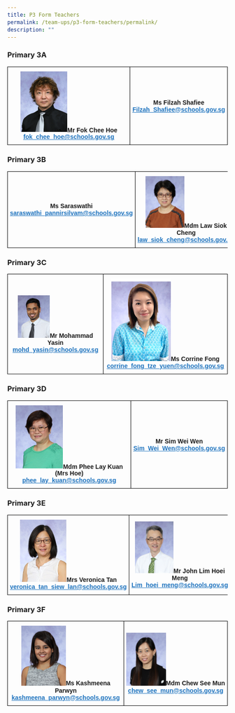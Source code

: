 ```yaml
---
title: P3 Form Teachers
permalink: /team-ups/p3-form-teachers/permalink/
description: ""
---
```

### **Primary 3A**

<style type="text/css">
.tg  {border-collapse:collapse;border-spacing:0;}
.tg td{border-color:black;border-style:solid;border-width:1px;font-family:Arial, sans-serif;font-size:14px;
  overflow:hidden;padding:10px 5px;word-break:normal;}
.tg th{border-color:black;border-style:solid;border-width:1px;font-family:Arial, sans-serif;font-size:14px;
  font-weight:normal;overflow:hidden;padding:10px 5px;word-break:normal;}
.tg .tg-f4yw{background-color:#FFF;text-align:center;vertical-align:middle}
.tg .tg-vgmr{background-color:#;text-align:center;vertical-align:middle}
</style>
<table class="tg">
<thead>
  <tr>
    <td colspan="2" class="tg-vgmr"><img style="width:40%" src="/images/Our%20Team%20UPS/P3%20Form%20Teachers/Fok.jpg"><span style="font-weight:bold">Mr Fok Chee Hoe</span><br><span style="font-weight:bold"><a rel="noopener noreferrer" target="_blank" href="mailto:fok_chee_hoe@schools.gov.sg"><span style="text-decoration:underline;color:#1E73BE;background-color:transparent">fok_chee_hoe@schools.gov.sg</span></a></span></td>
    <td class="tg-vgmr"><img style="width:40%" src=""><span style="font-weight:bold">Ms Filzah Shafiee</span><br><span style="font-weight:bold"><a rel="noopener noreferrer" target="_blank" href="mailto:Filzah_Shafiee@schools.gov.sg"><span style="text-decoration:underline;color:#1E73BE;background-color:transparent">Filzah_Shafiee@schools.gov.sg</span></a></span><br>
		</td>
	</tr>
</thead>
</table>

### **Primary 3B**

<style type="text/css">
.tg  {border-collapse:collapse;border-spacing:0;}
.tg td{border-color:black;border-style:solid;border-width:1px;font-family:Arial, sans-serif;font-size:14px;
  overflow:hidden;padding:10px 5px;word-break:normal;}
.tg th{border-color:black;border-style:solid;border-width:1px;font-family:Arial, sans-serif;font-size:14px;
  font-weight:normal;overflow:hidden;padding:10px 5px;word-break:normal;}
.tg .tg-f4yw{background-color:#FFF;text-align:center;vertical-align:middle}
.tg .tg-vgmr{background-color:#;text-align:center;vertical-align:middle}
</style>
<table class="tg">
<thead>
  <tr>
    <td colspan="2" class="tg-vgmr"><img style="width:40%" src=""><span style="font-weight:bold">Ms Saraswathi</span><br><span style="font-weight:bold"><a rel="noopener noreferrer" target="_blank" href="mailto:saraswathi_pannirsilvam@schools.gov.sg"><span style="text-decoration:underline;color:#1E73BE;background-color:transparent">saraswathi_pannirsilvam@schools.gov.sg</span></a></span></td>
    <td class="tg-vgmr"><img style="width:40%" src="/images/Our%20Team%20UPS/Chinese%20Language%20Teachers/mdm%20law%20siok%20cheng.jpg"><span style="font-weight:bold">Mdm Law Siok Cheng</span><br><span style="font-weight:bold"><a rel="noopener noreferrer" target="_blank" href="mailto:law_siok_cheng@schools.gov.sg"><span style="text-decoration:underline;color:#1E73BE;background-color:transparent">law_siok_cheng@schools.gov.sg</span></a></span><br>
		</td>
	</tr>
</thead>
</table>

### **Primary 3C**

<style type="text/css">
.tg  {border-collapse:collapse;border-spacing:0;}
.tg td{border-color:black;border-style:solid;border-width:1px;font-family:Arial, sans-serif;font-size:14px;
  overflow:hidden;padding:10px 5px;word-break:normal;}
.tg th{border-color:black;border-style:solid;border-width:1px;font-family:Arial, sans-serif;font-size:14px;
  font-weight:normal;overflow:hidden;padding:10px 5px;word-break:normal;}
.tg .tg-f4yw{background-color:#FFF;text-align:center;vertical-align:middle}
.tg .tg-vgmr{background-color:#;text-align:center;vertical-align:middle}
</style>
<table class="tg">
<thead>
  <tr>
    <td colspan="2" class="tg-vgmr"><img style="width:35%" src="/images/Our%20Team%20UPS/P3%20Form%20Teachers/mr%20mohammad%20yasin%20bin%20abdul%20majee.jpg"><span style="font-weight:bold">Mr Mohammad Yasin</span><br><span style="font-weight:bold"><a rel="noopener noreferrer" target="_blank" href="mailto:mohd_yasin@schools.gov.sg"><span style="text-decoration:underline;color:#1E73BE;background-color:transparent">mohd_yasin@schools.gov.sg</span></a></span></td>
    <td class="tg-vgmr"><img style="width:50%" src="/images/Our%20Team%20UPS/Art%20Teachers/Corrine.png"><span style="font-weight:bold">Ms Corrine Fong</span><br><span style="font-weight:bold"><a rel="noopener noreferrer" target="_blank" href="mailto:corrine_fong_tze_yuen@schools.gov.sg"><span style="text-decoration:underline;color:#1E73BE;background-color:transparent">corrine_fong_tze_yuen@schools.gov.sg</span></a></span><br>
		</td>
	</tr>
</thead>
</table>

### **Primary 3D**

<style type="text/css">
.tg  {border-collapse:collapse;border-spacing:0;}
.tg td{border-color:black;border-style:solid;border-width:1px;font-family:Arial, sans-serif;font-size:14px;
  overflow:hidden;padding:10px 5px;word-break:normal;}
.tg th{border-color:black;border-style:solid;border-width:1px;font-family:Arial, sans-serif;font-size:14px;
  font-weight:normal;overflow:hidden;padding:10px 5px;word-break:normal;}
.tg .tg-f4yw{background-color:#FFF;text-align:center;vertical-align:middle}
.tg .tg-vgmr{background-color:#;text-align:center;vertical-align:middle}
</style>
<table class="tg">
<thead>
  <tr>
    <td colspan="2" class="tg-vgmr"><img style="width:40%" src="/images/Our%20Team%20UPS/P3%20Form%20Teachers/mdm%20phee%20lay%20kuan.jpg"><span style="font-weight:bold">Mdm Phee Lay Kuan (Mrs Hoe)</span><br><span style="font-weight:bold"><a rel="noopener noreferrer" target="_blank" href="mailto:phee_lay_kuan@schools.gov.sg"><span style="text-decoration:underline;color:#1E73BE;background-color:transparent">phee_lay_kuan@schools.gov.sg</span></a></span></td>
    <td class="tg-vgmr"><img style="width:40%" src=""><span style="font-weight:bold">Mr Sim Wei Wen</span><br><span style="font-weight:bold"><a rel="noopener noreferrer" target="_blank" href="mailto:Sim_Wei_Wen@schools.gov.sg"><span style="text-decoration:underline;color:#1E73BE;background-color:transparent">Sim_Wei_Wen@schools.gov.sg</span></a></span><br>
		</td>
	</tr>
</thead>
</table>

### **Primary 3E**

<style type="text/css">
.tg  {border-collapse:collapse;border-spacing:0;}
.tg td{border-color:black;border-style:solid;border-width:1px;font-family:Arial, sans-serif;font-size:14px;
  overflow:hidden;padding:10px 5px;word-break:normal;}
.tg th{border-color:black;border-style:solid;border-width:1px;font-family:Arial, sans-serif;font-size:14px;
  font-weight:normal;overflow:hidden;padding:10px 5px;word-break:normal;}
.tg .tg-f4yw{background-color:#FFF;text-align:center;vertical-align:middle}
.tg .tg-vgmr{background-color:#;text-align:center;vertical-align:middle}
</style>
<table class="tg">
<thead>
  <tr>
    <td colspan="2" class="tg-vgmr"><img style="width:40%" src="/images/Our%20Team%20UPS/P3%20Form%20Teachers/mrs%20veronica%20tan%20yew%20hwee.jpg"><span style="font-weight:bold">Mrs Veronica Tan</span><br><span style="font-weight:bold"><a rel="noopener noreferrer" target="_blank" href="mailto:veronica_tan_siew_lan@schools.gov.sg"><span style="text-decoration:underline;color:#1E73BE;background-color:transparent">veronica_tan_siew_lan@schools.gov.sg</span></a></span></td>
    <td class="tg-vgmr"><img style="width:40%" src="/images/Our%20Team%20UPS/P3%20Form%20Teachers/mr%20john%20lim%20hoei%20meng.jpg"><span style="font-weight:bold">Mr John Lim Hoei Meng</span><br><span style="font-weight:bold"><a rel="noopener noreferrer" target="_blank" href="mailto:Lim_hoei_meng@schools.gov.sg"><span style="text-decoration:underline;color:#1E73BE;background-color:transparent">Lim_hoei_meng@schools.gov.sg</span></a></span><br>
		</td>
	</tr>
</thead>
</table>

### **Primary 3F**

<style type="text/css">
.tg  {border-collapse:collapse;border-spacing:0;}
.tg td{border-color:black;border-style:solid;border-width:1px;font-family:Arial, sans-serif;font-size:14px;
  overflow:hidden;padding:10px 5px;word-break:normal;}
.tg th{border-color:black;border-style:solid;border-width:1px;font-family:Arial, sans-serif;font-size:14px;
  font-weight:normal;overflow:hidden;padding:10px 5px;word-break:normal;}
.tg .tg-f4yw{background-color:#FFF;text-align:center;vertical-align:middle}
.tg .tg-vgmr{background-color:#;text-align:center;vertical-align:middle}
</style>
<table class="tg">
<thead>
  <tr>
    <td colspan="2" class="tg-vgmr"><img style="width:40%" src="/images/Our%20Team%20UPS/P3%20Form%20Teachers/ms%20kashmeena%20parwyn%20do%20muruges.jpg"><span style="font-weight:bold">Ms Kashmeena Parwyn</span><br><span style="font-weight:bold"><a rel="noopener noreferrer" target="_blank" href="mailto:kashmeena_parwyn@schools.gov.sg"><span style="text-decoration:underline;color:#1E73BE;background-color:transparent">kashmeena_parwyn@schools.gov.sg</span></a></span></td>
    <td class="tg-vgmr"><img style="width:40%" src="/images/Our%20Team%20UPS/Chinese%20Language%20Teachers/mrs%20poh-chew%20see%20mun.jpg"><span style="font-weight:bold">Mdm Chew See Mun</span><br><span style="font-weight:bold"><a rel="noopener noreferrer" target="_blank" href="mailto:chew_see_mun@schools.gov.sg"><span style="text-decoration:underline;color:#1E73BE;background-color:transparent">chew_see_mun@schools.gov.sg</span></a></span><br>
		</td>
	</tr>
</thead>
</table>